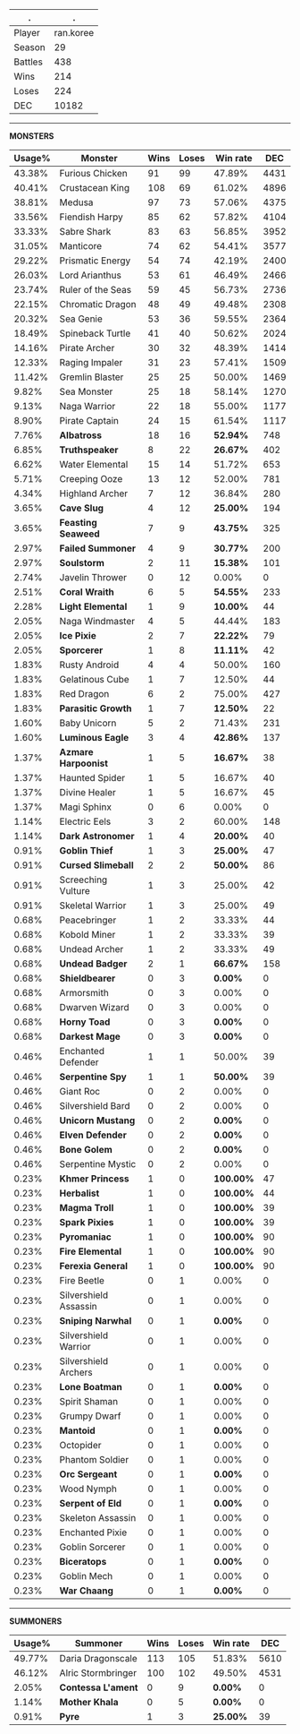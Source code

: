 .|.
|-|-
Player|ran.koree
Season|29
Battles|438
Wins|214
Loses|224
DEC|10182

---
**MONSTERS**

Usage%|Monster|Wins|Loses|Win rate|DEC|
-|-|-|-|-|-|
43.38%|Furious Chicken|91|99|47.89%|4431|
40.41%|Crustacean King|108|69|61.02%|4896|
38.81%|Medusa|97|73|57.06%|4375|
33.56%|Fiendish Harpy|85|62|57.82%|4104|
33.33%|Sabre Shark|83|63|56.85%|3952|
31.05%|Manticore|74|62|54.41%|3577|
29.22%|Prismatic Energy|54|74|42.19%|2400|
26.03%|Lord Arianthus|53|61|46.49%|2466|
23.74%|Ruler of the Seas|59|45|56.73%|2736|
22.15%|Chromatic Dragon|48|49|49.48%|2308|
20.32%|Sea Genie|53|36|59.55%|2364|
18.49%|Spineback Turtle|41|40|50.62%|2024|
14.16%|Pirate Archer|30|32|48.39%|1414|
12.33%|Raging Impaler|31|23|57.41%|1509|
11.42%|Gremlin Blaster|25|25|50.00%|1469|
9.82%|Sea Monster|25|18|58.14%|1270|
9.13%|Naga Warrior|22|18|55.00%|1177|
8.90%|Pirate Captain|24|15|61.54%|1117|
7.76%|**Albatross**|18|16|**52.94%**|748|
6.85%|**Truthspeaker**|8|22|**26.67%**|402|
6.62%|Water Elemental|15|14|51.72%|653|
5.71%|Creeping Ooze|13|12|52.00%|781|
4.34%|Highland Archer|7|12|36.84%|280|
3.65%|**Cave Slug**|4|12|**25.00%**|194|
3.65%|**Feasting Seaweed**|7|9|**43.75%**|325|
2.97%|**Failed Summoner**|4|9|**30.77%**|200|
2.97%|**Soulstorm**|2|11|**15.38%**|101|
2.74%|Javelin Thrower|0|12|0.00%|0|
2.51%|**Coral Wraith**|6|5|**54.55%**|233|
2.28%|**Light Elemental**|1|9|**10.00%**|44|
2.05%|Naga Windmaster|4|5|44.44%|183|
2.05%|**Ice Pixie**|2|7|**22.22%**|79|
2.05%|**Sporcerer**|1|8|**11.11%**|42|
1.83%|Rusty Android|4|4|50.00%|160|
1.83%|Gelatinous Cube|1|7|12.50%|44|
1.83%|Red Dragon|6|2|75.00%|427|
1.83%|**Parasitic Growth**|1|7|**12.50%**|22|
1.60%|Baby Unicorn|5|2|71.43%|231|
1.60%|**Luminous Eagle**|3|4|**42.86%**|137|
1.37%|**Azmare Harpoonist**|1|5|**16.67%**|38|
1.37%|Haunted Spider|1|5|16.67%|40|
1.37%|Divine Healer|1|5|16.67%|45|
1.37%|Magi Sphinx|0|6|0.00%|0|
1.14%|Electric Eels|3|2|60.00%|148|
1.14%|**Dark Astronomer**|1|4|**20.00%**|40|
0.91%|**Goblin Thief**|1|3|**25.00%**|47|
0.91%|**Cursed Slimeball**|2|2|**50.00%**|86|
0.91%|Screeching Vulture|1|3|25.00%|42|
0.91%|Skeletal Warrior|1|3|25.00%|49|
0.68%|Peacebringer|1|2|33.33%|44|
0.68%|Kobold Miner|1|2|33.33%|39|
0.68%|Undead Archer|1|2|33.33%|49|
0.68%|**Undead Badger**|2|1|**66.67%**|158|
0.68%|**Shieldbearer**|0|3|**0.00%**|0|
0.68%|Armorsmith|0|3|0.00%|0|
0.68%|Dwarven Wizard|0|3|0.00%|0|
0.68%|**Horny Toad**|0|3|**0.00%**|0|
0.68%|**Darkest Mage**|0|3|**0.00%**|0|
0.46%|Enchanted Defender|1|1|50.00%|39|
0.46%|**Serpentine Spy**|1|1|**50.00%**|39|
0.46%|Giant Roc|0|2|0.00%|0|
0.46%|Silvershield Bard|0|2|0.00%|0|
0.46%|**Unicorn Mustang**|0|2|**0.00%**|0|
0.46%|**Elven Defender**|0|2|**0.00%**|0|
0.46%|**Bone Golem**|0|2|**0.00%**|0|
0.46%|Serpentine Mystic|0|2|0.00%|0|
0.23%|**Khmer Princess**|1|0|**100.00%**|47|
0.23%|**Herbalist**|1|0|**100.00%**|44|
0.23%|**Magma Troll**|1|0|**100.00%**|39|
0.23%|**Spark Pixies**|1|0|**100.00%**|39|
0.23%|**Pyromaniac**|1|0|**100.00%**|90|
0.23%|**Fire Elemental**|1|0|**100.00%**|90|
0.23%|**Ferexia General**|1|0|**100.00%**|90|
0.23%|Fire Beetle|0|1|0.00%|0|
0.23%|Silvershield Assassin|0|1|0.00%|0|
0.23%|**Sniping Narwhal**|0|1|**0.00%**|0|
0.23%|Silvershield Warrior|0|1|0.00%|0|
0.23%|Silvershield Archers|0|1|0.00%|0|
0.23%|**Lone Boatman**|0|1|**0.00%**|0|
0.23%|Spirit Shaman|0|1|0.00%|0|
0.23%|Grumpy Dwarf|0|1|0.00%|0|
0.23%|**Mantoid**|0|1|**0.00%**|0|
0.23%|Octopider|0|1|0.00%|0|
0.23%|Phantom Soldier|0|1|0.00%|0|
0.23%|**Orc Sergeant**|0|1|**0.00%**|0|
0.23%|Wood Nymph|0|1|0.00%|0|
0.23%|**Serpent of Eld**|0|1|**0.00%**|0|
0.23%|Skeleton Assassin|0|1|0.00%|0|
0.23%|Enchanted Pixie|0|1|0.00%|0|
0.23%|Goblin Sorcerer|0|1|0.00%|0|
0.23%|**Biceratops**|0|1|**0.00%**|0|
0.23%|Goblin Mech|0|1|0.00%|0|
0.23%|**War Chaang**|0|1|**0.00%**|0|

---
**SUMMONERS**

Usage%|Summoner|Wins|Loses|Win rate|DEC|
-|-|-|-|-|-|
49.77%|Daria Dragonscale|113|105|51.83%|5610|
46.12%|Alric Stormbringer|100|102|49.50%|4531|
2.05%|**Contessa L'ament**|0|9|**0.00%**|0|
1.14%|**Mother Khala**|0|5|**0.00%**|0|
0.91%|**Pyre**|1|3|**25.00%**|39|
